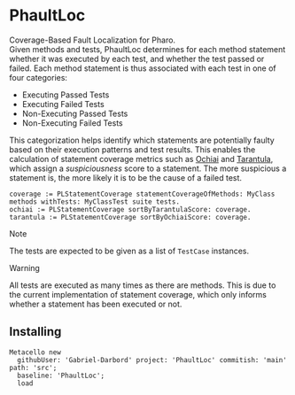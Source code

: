# PhaultLoc
Coverage-Based Fault Localization for Pharo.  
Given methods and tests, PhaultLoc determines for each method statement whether it was executed by each test, and whether the test passed or failed.
Each method statement is thus associated with each test in one of four categories:
- Executing Passed Tests
- Executing Failed Tests
- Non-Executing Passed Tests
- Non-Executing Failed Tests

This categorization helps identify which statements are potentially faulty based on their execution patterns and test results. 
This enables the calculation of statement coverage metrics such as [Ochiai](https://doi.org/10.1109/TAIC.PART.2007.13) and [Tarantula](https://doi.org/10.1145/581396.581397), which assign a *suspiciousness* score to a statement.
The more suspicious a statement is, the more likely it is to be the cause of a failed test.

```st
coverage := PLStatementCoverage statementCoverageOfMethods: MyClass methods withTests: MyClassTest suite tests.
ochiai := PLStatementCoverage sortByTarantulaScore: coverage.
tarantula := PLStatementCoverage sortByOchiaiScore: coverage.
```

> [!NOTE]
> The tests are expected to be given as a list of `TestCase` instances.

> [!WARNING]
> All tests are executed as many times as there are methods.
> This is due to the current implementation of statement coverage, which only informs whether a statement has been executed or not.

## Installing
```st
Metacello new
  githubUser: 'Gabriel-Darbord' project: 'PhaultLoc' commitish: 'main' path: 'src';
  baseline: 'PhaultLoc';
  load
```
